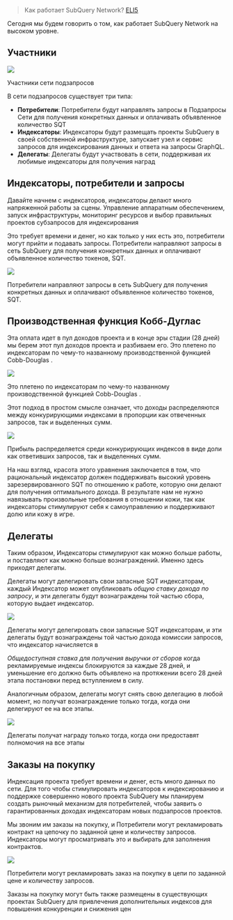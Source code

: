 
> Как работает SubQuery Network? [ELI5](https://www.dictionary.com/e/slang/eli5/#:~:text=ELI5%20stands%20for%20the%20phrase,naive%20understanding%20of%20the%20issue.)

Сегодня мы будем говорить о том, как работает SubQuery Network на высоком уровне.

## Участники


![](https://miro.medium.com/max/1400/1*9993cakplwupZC5tbUv3vA.png)

Участники сети подзапросов

В сети подзапросов существует три типа:

-   **Потребители**: Потребители будут направлять запросы в Подзапросы Сети для получения конкретных данных и оплачивать объявленное количество SQT
-   **Индексаторы**: Индексаторы будут размещать проекты SubQuery в своей собственной инфраструктуре, запускает узел и сервис запросов для индексирования данных и ответа на запросы GraphQL.
-   **Делегаты**: Делегаты будут участвовать в сети, поддерживая их любимые индексаторы для получения наград

## Индексаторы, потребители и запросы

Давайте начнем с индексаторов, индексаторы делают много напряженной работы за сцены. Управление аппаратным обеспечением, запуск инфраструктуры, мониторинг ресурсов и выбор правильных проектов субзапросов для индексирования

Это требует времени и денег, но как только у них есть это, потребители могут прийти и подавать запросы. Потребители направляют запросы в сеть SubQuery для получения конкретных данных и оплачивают объявленное количество токенов, SQT.

![](https://miro.medium.com/max/1400/1*dKLkzSc2uXYaPW_IXUxstQ.png)

Потребители направляют запросы в сеть SubQuery для получения конкретных данных и оплачивают объявленное количество токенов, SQT.

## Производственная функция Кобб-Дуглас

Эта оплата идет в пул доходов проекта и в конце эры стадии (28 дней) мы берем этот пул доходов проекта и разбиваем его. Это плетено по индексаторам по чему-то названному производственной функцией Cobb-Douglas .

![](https://miro.medium.com/max/1400/1*E-W7o7cWoclxHb8rXAMdpA.png)

Это плетено по индексаторам по чему-то названному производственной функцией Cobb-Douglas .

Этот подход в простом смысле означает, что доходы распределяются между конкурирующими индексами в пропорции как отвеченных запросов, так и выделенных сумм.

![](https://miro.medium.com/max/1400/1*VhDu2BGDxd3ob7z9XkoOXA.png)

Прибыль распределяется среди конкурирующих индексов в виде доли как ответивших запросов, так и выделенных сумм.

На наш взгляд, красота этого уравнения заключается в том, что рациональный индексатор должен поддерживать высокий уровень зарезервированного SQT по отношению к работе, которую они делают для получения оптимального дохода. В результате нам не нужно навязывать произвольные требования в отношении кожи, так как индексаторы стимулируют себя к самоуправлению и поддерживают долю или кожу в игре.

## Делегаты

Таким образом, Индексаторы стимулируют как можно больше работы, и поставляют как можно больше вознаграждений. Именно здесь приходят делегаты.

Делегаты могут делегировать свои запасные SQT индексаторам, каждый Индексатор может опубликовать _общую ставку дохода по запросу_, и эти делегаты будут вознаграждены той частью сбора, которую выдает индексатор.

![](https://miro.medium.com/max/1400/1*YoN7PV7h3a2nAFN-ODqILg.png)

Делегаты могут делегировать свои запасные SQT индексаторам, и эти делегаты будут вознаграждены той частью дохода комиссии запросов, что индексатор начисляется в

_Общедоступная ставка для получения выручки от сборов_ когда рекламируемые индексы блокируются за каждые 28 дней, и уменьшение его должно быть объявлено на протяжении всего 28 дней этапа постановки перед вступлением в силу.

Аналогичным образом, делегаты могут снять свою делегацию в любой момент, но получат вознаграждение только тогда, когда они делегируют ее на все этапы.

![](https://miro.medium.com/max/1400/0*we0k4A07pbj86COZ)

Делегаты получат награду только тогда, когда они предоставят полномочия на все этапы

## Заказы на покупку

Индексация проекта требует времени и денег, есть много данных по сети. Для того чтобы стимулировать индексаторов к индексированию и поддержке совершенно нового проекта SubQuery мы планируем создать рыночный механизм для потребителей, чтобы заявить о гарантированных доходах индексаторам новых подзапросов проектов.

Мы звоним им заказы на покупку, и Потребители могут рекламировать контракт на цепочку по заданной цене и количеству запросов. Индексаторы могут просматривать это и выбирать для заполнения контрактов.

![](https://miro.medium.com/max/1400/1*IPtaZlt24E7h9bKNZWdSCw.png)

Потребители могут рекламировать заказ на покупку в цепи по заданной цене и количеству запросов.

Заказы на покупку могут быть также размещены в существующих проектах SubQuery для привлечения дополнительных индексов для повышения конкуренции и снижения цен